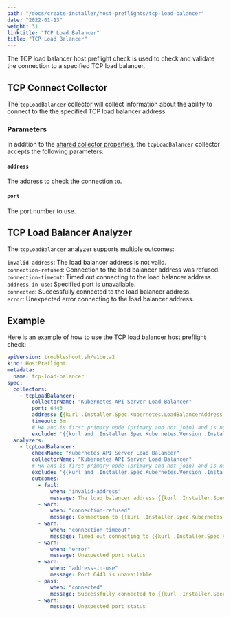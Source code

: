 ```yaml
---
path: "/docs/create-installer/host-preflights/tcp-load-balancer"
date: "2022-01-13"
weight: 31
linktitle: "TCP Load Balancer"
title: "TCP Load Balancer"
---
```

 
The TCP load balancer host preflight check is used to check and validate the connection to a specified TCP load balancer.

## TCP Connect Collector

The `tcpLoadBalancer` collector will collect information about the ability to connect to the the specified TCP load balancer address.

### Parameters

In addition to the [shared collector properties](https://troubleshoot.sh/docs/collect/collectors/#shared-properties), the `tcpLoadBalancer` collector accepts the following parameters:

#### `address`

The address to check the connection to.

#### `port`

The port number to use.

## TCP Load Balancer Analyzer

The `tcpLoadBalancer` analyzer supports multiple outcomes:

`invalid-address`: The load balancer address is not valid.<br/>
`connection-refused`: Connection to the load balancer address was refused.<br/>
`connection-timeout`: Timed out connecting to the load balancer address.<br/>
`address-in-use`: Specified port is unavailable.<br/>
`connected`: Successfully connected to the load balancer address.<br/>
`error`: Unexpected error connecting to the load balancer address.

## Example

Here is an example of how to use the TCP load balancer host preflight check:

```yaml
apiVersion: troubleshoot.sh/v1beta2
kind: HostPreflight
metadata:
  name: tcp-load-balancer
spec:
  collectors:
    - tcpLoadBalancer:
        collectorName: "Kubernetes API Server Load Balancer"
        port: 6443
        address: {{kurl .Installer.Spec.Kubernetes.LoadBalancerAddress }}
        timeout: 3m
        # HA and is first primary node (primary and not join) and is not upgrade
        exclude: '{{kurl and .Installer.Spec.Kubernetes.Version .Installer.Spec.Kubernetes.LoadBalancerAddress .IsPrimary (not .IsJoin) (not .IsUpgrade) | not }}'
  analyzers:
    - tcpLoadBalancer:
        checkName: "Kubernetes API Server Load Balancer"
        collectorName: "Kubernetes API Server Load Balancer"
        # HA and is first primary node (primary and not join) and is not upgrade
        exclude: '{{kurl and .Installer.Spec.Kubernetes.Version .Installer.Spec.Kubernetes.LoadBalancerAddress .IsPrimary (not .IsJoin) (not .IsUpgrade) | not }}'
        outcomes:
          - fail:
              when: "invalid-address"
              message: The load balancer address {{kurl .Installer.Spec.Kubernetes.LoadBalancerAddress }} is not valid
          - warn:
              when: "connection-refused"
              message: Connection to {{kurl .Installer.Spec.Kubernetes.LoadBalancerAddress }} via load balancer was refused
          - warn:
              when: "connection-timeout"
              message: Timed out connecting to {{kurl .Installer.Spec.Kubernetes.LoadBalancerAddress }} via load balancer. Check your firewall.
          - warn:
              when: "error"
              message: Unexpected port status
          - warn:
              when: "address-in-use"
              message: Port 6443 is unavailable
          - pass:
              when: "connected"
              message: Successfully connected to {{kurl .Installer.Spec.Kubernetes.LoadBalancerAddress }} via load balancer
          - warn:
              message: Unexpected port status
```

